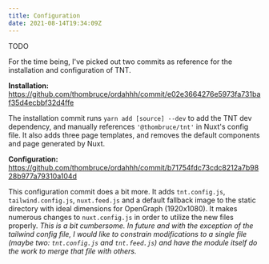 ```yaml
---
title: Configuration
date: 2021-08-14T19:34:09Z
---
```


TODO

For the time being, I've picked out two commits as reference for the installation and configuration of TNT.

**Installation:** https://github.com/thombruce/ordahhh/commit/e02e3664276e5973fa731baf35d4ecbbf32d4ffe

The installation commit runs `yarn add [source] --dev` to add the TNT dev dependency, and manually references `'@thombruce/tnt'` in Nuxt's config file. It also adds three page templates, and removes the default components and page generated by Nuxt.

**Configuration:** https://github.com/thombruce/ordahhh/commit/b71754fdc73cdc8212a7b9828b977a79310a104d

This configuration commit does a bit more. It adds `tnt.config.js`, `tailwind.config.js`, `nuxt.feed.js` and a default fallback image to the static directory with ideal dimensions for OpenGraph (1920x1080). It makes numerous changes to `nuxt.config.js` in order to utilize the new files properly. _This is a bit cumbersome. In future and with the exception of the tailwind config file, I would like to constrain modifications to a single file (maybe two: `tnt.config.js` and `tnt.feed.js`) and have the module itself do the work to merge that file with others._